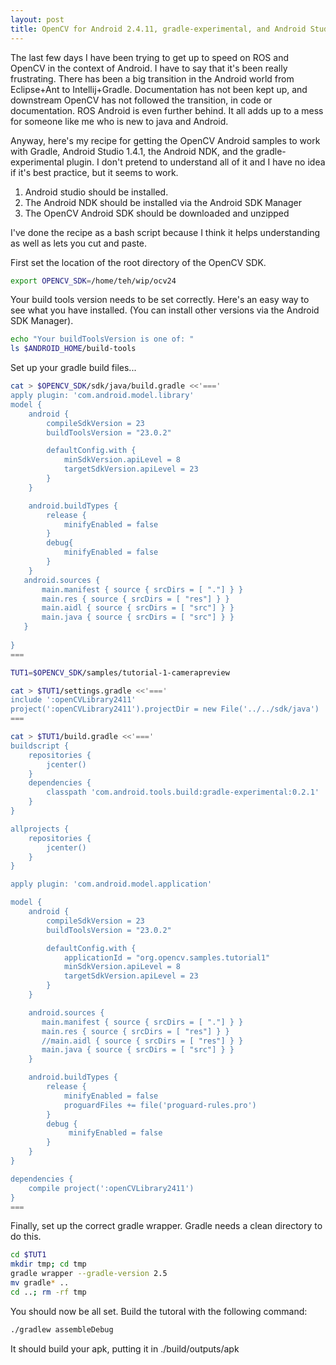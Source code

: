 ```yaml
---
layout: post
title: OpenCV for Android 2.4.11, gradle-experimental, and Android Studio 1.4.1
---
```


The last few days I have been trying to get up to speed on ROS and OpenCV in the context
of Android. I have to say that it's been really frustrating. There has been a big
transition in the Android world from Eclipse+Ant to Intellij+Gradle. Documentation has
not been kept up, and downstream OpenCV has not followed the transition, in code or documentation. ROS Android is even further behind. It all adds up to a mess for someone like
me who is new to java and Android. 

Anyway, here's my recipe for getting the OpenCV Android samples to work with Gradle, Android Studio 1.4.1, the Android NDK, and the gradle-experimental plugin. I don't pretend to understand all of it and I have no idea if it's best practice, but it seems to work. 

1. Android studio should be installed.
2. The Android NDK should be installed via the Android SDK Manager
3. The OpenCV Android SDK should be downloaded and unzipped

I've done the recipe as a bash script because I think it helps understanding as well
as lets you cut and paste.

First set the location of the root directory of the OpenCV SDK.

```bash
export OPENCV_SDK=/home/teh/wip/ocv24
```

Your build tools version needs to be set correctly. Here's an easy way
to see what you have installed. (You can install other versions via the 
Android SDK Manager).

```bash
echo "Your buildToolsVersion is one of: "
ls $ANDROID_HOME/build-tools
```
Set up your gradle build files...

```bash
cat > $OPENCV_SDK/sdk/java/build.gradle <<'==='
apply plugin: 'com.android.model.library'
model {
    android {
        compileSdkVersion = 23
        buildToolsVersion = "23.0.2"

        defaultConfig.with {
            minSdkVersion.apiLevel = 8
            targetSdkVersion.apiLevel = 23
        }
    }

    android.buildTypes {
        release {
            minifyEnabled = false
        }
        debug{
            minifyEnabled = false
        }
    }
   android.sources {
       main.manifest { source { srcDirs = [ "."] } } 
       main.res { source { srcDirs = [ "res"] } } 
       main.aidl { source { srcDirs = [ "src"] } } 
       main.java { source { srcDirs = [ "src"] } } 
   }
 
}
===

TUT1=$OPENCV_SDK/samples/tutorial-1-camerapreview

cat > $TUT1/settings.gradle <<'==='
include ':openCVLibrary2411'
project(':openCVLibrary2411').projectDir = new File('../../sdk/java')
===

cat > $TUT1/build.gradle <<'==='
buildscript {
    repositories {
        jcenter()
    }
    dependencies {
        classpath 'com.android.tools.build:gradle-experimental:0.2.1'
    }
}

allprojects {
    repositories {
        jcenter()
    }
}

apply plugin: 'com.android.model.application'

model {
    android {
        compileSdkVersion = 23
        buildToolsVersion = "23.0.2"

        defaultConfig.with {
            applicationId = "org.opencv.samples.tutorial1"
            minSdkVersion.apiLevel = 8
            targetSdkVersion.apiLevel = 23
        }
    }

    android.sources {
       main.manifest { source { srcDirs = [ "."] } }
       main.res { source { srcDirs = [ "res"] } }   
       //main.aidl { source { srcDirs = [ "res"] } }   
       main.java { source { srcDirs = [ "src"] } }
    } 

    android.buildTypes {
        release {
            minifyEnabled = false
            proguardFiles += file('proguard-rules.pro')
        }
        debug {
             minifyEnabled = false
        }
    }
}

dependencies {
    compile project(':openCVLibrary2411')
}
===
```
Finally, set up the correct gradle wrapper. Gradle needs a clean directory
to do this.

```bash
cd $TUT1
mkdir tmp; cd tmp
gradle wrapper --gradle-version 2.5
mv gradle* ..
cd ..; rm -rf tmp

```

You should now be all set. Build the tutoral with the following command:

```bash
./gradlew assembleDebug
```

It should build your apk, putting it in ./build/outputs/apk



